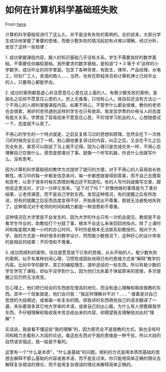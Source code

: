 # 如何在计算机科学基础班失败

From [here](https://yinwang1.substack.com/p/20-12-07).

计算机科学基础班进行了这么久，并不是没有失败的案例的。总的说来，大部分学生成功地掌握了重要的思维，而极少数失败的情况起初有点难以理解。经过分析，发现了这样一些规律：

1\. 成功掌握课程内容，跟人的知识基础几乎没有关系。学生不需要良好的数学基础，不需要任何编程基础。我所要求的数学基础，是知道“2 * 3 等于 6”这样的小学数学。成功毕业的同学里面，包含了各种背景，有医生，律师，产品经理，水电工，印钞厂工人，卖酒的商人…… 当然，也有在职程序员和计算机博士已经毕业的人，只要用心都能学会。

2\. 成功的案例都是虚心并且愿意花心思在这上面的人。有极少数失败的案例，是报名之后却不愿意花心思的人。世上无难事，只怕有心人。我目前还没有方法让一个不用心的人顺利掌握课程内容。如果不用心，不管学什么都会很难，教你的老师也会很累，再好的老师遇到这样的学生也只有放弃。我发现学费的价格与人的态度有挺大关系，学费低了容易招来不愿意花心思，不珍惜学习机会的人。心想随便试一下，态度就不认真了。

不用心的学生的一个特点就是，之前反复练习过的思想和原理，忽然会在下一次练习的时候完全忘记了一样。耐心跟他重复讲过的内容，纠正之后，又会在不久之后完全失去，甚至可以刚说了马上就不记得。因为心理只是完成任务一样，不用心去理解自己在做什么，感觉是想凑对了事。就像一个听写机器，你说什么他就写什么，没有思考。

因为计算机科学基础班的教学方式提供了提问的方便，对于不用心的人容易助长依赖性。练习中的每一步都发信息来问，每一步都想直接得到答案，而不自己去摸索和思考，以至于很多时候东西喂到嘴边还不知道咬。有的人写代码就像写文章，跟他说这里没对，才过一分钟又发来，“这下对了吗？” 好像他做的事情是为了凑对结果，让老师满意，而不是自己学到东西。发现这种情况，有的提醒之后有所改进，但有的提醒之后反而态度变得不好，开始表现出不尊重，那就无法避免地失败了。这种情况对于老师的时间和精力都是一种浪费和不尊重。

这种情况在大学里是不会发生的，因为大学的作业只有一次机会提交。教授是不会看学生作业的，助教给打个分就了事，根本不会这么来来回回地指点。除了上课时间和每星期大概一小时的办公时间，平时你是根本无法联系到教授的。相对于大学，我的方式是一种好很多的教学设计，然而极少数情况下，这种好心的设计带来的是相反的结果：不珍惜和不尊重。

3\. 成功而顺利的案例，往往是愿意放下已有的思维，从头开始的人。极少数失败的案例，似乎有某种封闭心理，习惯性或固执地用已有的思维方式来“解释”教学的内容。比如中学的数学，其它的编程理念，道听途说的一些东西。所以有极少数的学生学完了课程，却似乎没学到什么，因为他们太执着于保留原来的思维，多次提醒之后仍然无法改变。

在心理上，他们把已经会的东西放在很高的地位，而没有虚心理解和吸收我教的东西。其中一个现象就是，他们会问我：“我这样理解对不对？…… ” 接着是对自己思想的大段阐述，或者画一些复杂的图，把我讲的东西用他自己的语言翻译了一遍，夹杂着很多其它地方学来的术语，或者自己别出心裁。为什么有人想要跟我学东西，不仔细理解和吸收我辛苦总结出来的内容，却期望我去理解他对此的“理解”？

实话说，我是看不懂这些“我的理解”的，因为那完全不是我教的方式，我也没有时间和精力去看别人大段的论述。看这些东西对于我的思维是一种干扰，所以大段的自然语言描述，我一般是不看的。

这里有一个“什么是本质”，“什么是基础”的问题。顺利的方式是用本质而基础的思想去解释不那么基础的内容或者术语，而不是反过来。你只能用简单正确的理论去解释复杂错误的理论，而不是用复杂错误的理论来解释简单正确的。

